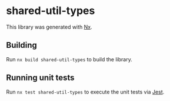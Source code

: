 # shared-util-types

This library was generated with [Nx](https://nx.dev).

## Building

Run `nx build shared-util-types` to build the library.

## Running unit tests

Run `nx test shared-util-types` to execute the unit tests via [Jest](https://jestjs.io).
